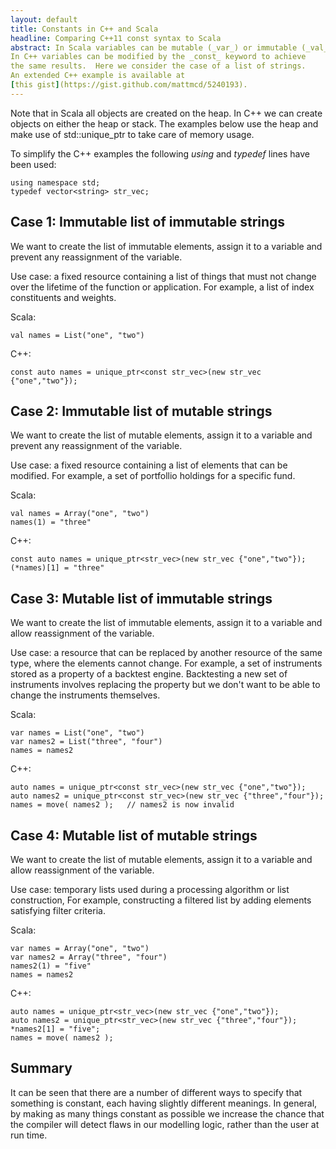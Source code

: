 ```yaml
---
layout: default
title: Constants in C++ and Scala
headline: Comparing C++11 const syntax to Scala
abstract: In Scala variables can be mutable (_var_) or immutable (_val_).  
In C++ variables can be modified by the _const_ keyword to achieve 
the same results.  Here we consider the case of a list of strings.
An extended C++ example is available at
[this gist](https://gist.github.com/mattmcd/5240193).
---
```


Note that in Scala all objects are created on the heap.  In C++
we can create objects on either the heap or stack.  The examples
below use the heap and make use of std::unique_ptr to take care
of memory usage.

To simplify the C++ examples the following _using_ and _typedef_ 
lines have been used:

	using namespace std;
    typedef vector<string> str_vec;


Case 1:  Immutable list of immutable strings
--------------------------------------------
We want to create the list of immutable elements, assign it to 
a variable and prevent any reassignment of the variable.

Use case: a fixed resource containing a list of things that 
must not change over the lifetime of the function or application.
For example, a list of index constituents and weights. 

Scala:

    val names = List("one", "two")

C++:

    const auto names = unique_ptr<const str_vec>(new str_vec {"one","two"});


Case 2:  Immutable list of mutable strings
------------------------------------------
We want to create the list of mutable elements, assign it to 
a variable and prevent any reassignment of the variable.

Use case: a fixed resource containing a list of elements that can
be modified.  For example, a set of portfollio holdings for a specific
fund.

Scala:

    val names = Array("one", "two")
	names(1) = "three"

C++:

    const auto names = unique_ptr<str_vec>(new str_vec {"one","two"});
	(*names)[1] = "three"


Case 3:  Mutable list of immutable strings
------------------------------------------
We want to create the list of immutable elements, assign it to 
a variable and allow reassignment of the variable.

Use case: a resource that can be replaced by another resource
of the same type, where the elements cannot change.
For example, a set of instruments stored as a property of a backtest
engine.  Backtesting a new set of instruments involves replacing the
property but we don't want to be able to change the instruments 
themselves.

Scala:

    var names = List("one", "two")
	var names2 = List("three", "four")
	names = names2

C++:

    auto names = unique_ptr<const str_vec>(new str_vec {"one","two"});
    auto names2 = unique_ptr<const str_vec>(new str_vec {"three","four"});
	names = move( names2 );   // names2 is now invalid


Case 4:  Mutable list of mutable strings
----------------------------------------
We want to create the list of mutable elements, assign it to 
a variable and allow reassignment of the variable.

Use case: temporary lists used during a processing algorithm or
list construction,  For example, constructing a filtered list by
adding elements satisfying filter criteria.

Scala:

    var names = Array("one", "two")
	var names2 = Array("three", "four")
	names2(1) = "five"
	names = names2

C++:

    auto names = unique_ptr<str_vec>(new str_vec {"one","two"});
    auto names2 = unique_ptr<str_vec>(new str_vec {"three","four"});
	*names2[1] = "five";
	names = move( names2 );
	
Summary
-------
It can be seen that there are a number of different ways to specify 
that something is constant, each having slightly different meanings.
In general, by making as many things constant as possible we increase 
the chance that the compiler will detect flaws in our modelling logic, 
rather than the user at run time.
